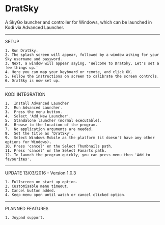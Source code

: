 # DratSky
A SkyGo launcher and controller for Windows, which can be launched in Kodi via Advanced Launcher.

-----
SETUP

    1. Run DratSky.
    2. The splash screen will appear, followed by a window asking for your Sky username and password.
    3. Next, a window will appear saying, 'Welcome to DratSky. Let's set a few things up.'
    4. Here you can map your keyboard or remote, and click OK.
    5. Follow the instructions on screen to calibrate the screen controls.
    6. DratSky is now set up.

----------------
KODI INTEGRATION

    1.  Install Advanced Launcher
    2.  Run Advanced Launcher.
    3.  Press the menu button.
    4.  Select 'Add New Launcher'.
    5.  Standalone launcher (normal executable).
    6.  Browse to the location of the program.
    7.  No application arguments are needed.
    8.  Set the title as 'DratSky'.
    9.  Select Windows Mobile as the platform (it doesn't have any other options for Windows).
    10. Press 'cancel' on the Select Thumbnails path.
    11. Press 'cancel' on the Select Fanarts path.
    12. To launch the program quickly, you can press menu then 'Add to favourites'.

---------------------------------
UPDATE 13/03/2016 - Version 1.0.3

    1. Fullscreen on start up option.
    2. Customisable menu timeout.
    3. Cancel button added.
    4. Keep menu open until watch or cancel clicked option.

----------------
PLANNED FEATURES

    1. Joypad support.
